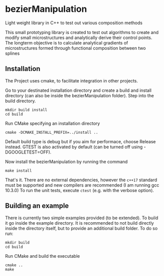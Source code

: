 # bezierManipulation
Light weight library in C++ to test out various composition methods

This small prototyping library is created to test out algorithms to create and modify small microstructures and analytically derive their control points. The longterm objective is to calculate analytical gradients of microstructures formed through functional composition between two splines


## Installation
The Project uses cmake, to facilitate integration in other projects.

Go to your destinated installation directory and create a build and install directory (can also be inside the bezierManipulation folder). Step into the build directory.
```
mkdir build install
cd build
```

Run CMake specifying an installation directory
```
cmake -DCMAKE_INSTALL_PREFIX=../install ..
```
Default build type is debug but if you aim for performace, choose Release instead. GTEST is also activated by default
(can be turned off using -DGOOGLETEST=OFF).

Now install the bezierManipulation by running the command
```
make install
```

That's it. There are no external dependencies, however the `c++17` standard must be supported and new compilers are recommended (I am running gcc 10.3.0)
To run the unit tests, execute `ctest` (e.g. with the verbose option).

## Building an example
There is currently two simple examples provided (to be extended). To build it go inside the example directory. It is recommended to not build directly inside the directory itself, but to provide an additional build folder. To do so run:
```
mkdir build
cd build
```
Run CMake and build the executable
```
cmake ..
make
```

